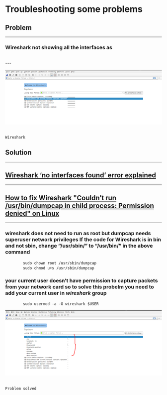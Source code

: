 # Troubleshooting some problems


## Problem
----



### Wireshark not showing all the interfaces as 
<br/>
---




![image1](./img/img1.png)

                                                                    Wireshark 


## Solution
---
## [Wireshark ‘no interfaces found’ error explained](https://www.comparitech.com/net-admin/wireshark-no-interfaces-found-error-explained/)
---
    
## [How to fix Wireshark "Couldn’t run /usr/bin/dumpcap in child process: Permission denied" on Linux](https://techoverflow.net/2019/06/10/how-to-fix-wireshark-couldnt-run-usr-bin-dumpcap-in-child-process-permission-denied-on-linux/)
---

### wireshark does not need to run as root but dumpcap needs superuser network privileges If the code for Wireshark is in bin and not sbin, change “/usr/sbin/” to “/usr/bin/” in the above command
            sudo chown root /usr/sbin/dumpcap
            sudo chmod u+s /usr/sbin/dumpcap
### your current user doesn’t have permission to capture packets from your network card so to solve this probelm you need to add your current user in **_wireshark_** group
            sudo usermod -a -G wireshark $USER

![image2](./img/img2.png)

                                                                    Problem solved

